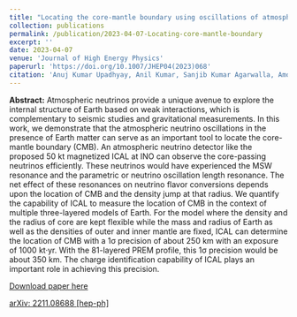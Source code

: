 ```yaml
---
title: "Locating the core-mantle boundary using oscillations of atmospheric neutrinos"
collection: publications
permalink: /publication/2023-04-07-Locating-core-mantle-boundary
excerpt: ''
date: 2023-04-07
venue: 'Journal of High Energy Physics'
paperurl: 'https://doi.org/10.1007/JHEP04(2023)068'
citation: 'Anuj Kumar Upadhyay, Anil Kumar, Sanjib Kumar Agarwalla, Amol Dighe, &quot;Locating the core-mantle boundary using oscillations of atmospheric neutrinos&quot;, <i>Journal of High Energy Physics</i>, 04 (2023) 068.'
---
```


**Abstract:** Atmospheric neutrinos provide a unique avenue to explore the internal structure of Earth based on weak interactions, which is complementary to seismic studies and gravitational measurements. In this work, we demonstrate that the atmospheric neutrino oscillations in the presence of Earth matter can serve as an important tool to locate the core-mantle boundary (CMB). An atmospheric neutrino detector like the proposed 50 kt magnetized ICAL at INO can observe the core-passing neutrinos efficiently. These neutrinos would have experienced the MSW resonance and the parametric or neutrino oscillation length resonance. The net effect of these resonances on neutrino flavor conversions depends upon the location of CMB and the density jump at that radius. We quantify the capability of ICAL to measure the location of CMB in the context of multiple three-layered models of Earth. For the model where the density and the radius of core are kept flexible while the mass and radius of Earth as well as the densities of outer and inner mantle are fixed, ICAL can determine the location of CMB with a 1σ precision of about 250 km with an exposure of 1000 kt·yr. With the 81-layered PREM profile, this 1σ precision would be about 350 km. The charge identification capability of ICAL plays an important role in achieving this precision.

[Download paper here](https://doi.org/10.1007/JHEP04(2023)068)

[arXiv: 2211.08688 [hep-ph]](https://arxiv.org/abs/2211.08688)
